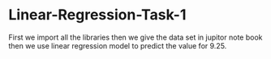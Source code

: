 # Linear-Regression-Task-1
First we import all  the libraries then we give the data set in jupitor note book then we use linear regression model to predict the value for 9.25.
